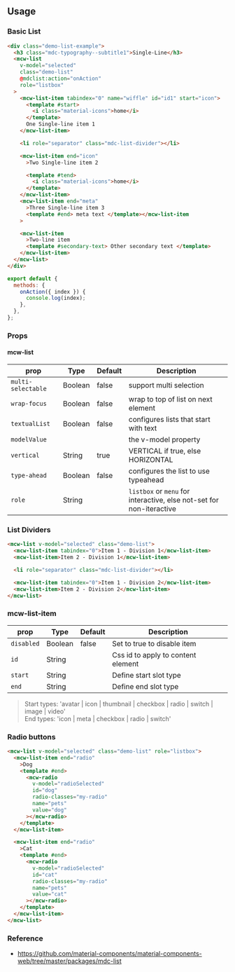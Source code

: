 ## Usage

### Basic List

```html
<div class="demo-list-example">
  <h3 class="mdc-typography--subtitle1">Single-Line</h3>
  <mcw-list
    v-model="selected"
    class="demo-list"
    @mdclist:action="onAction"
    role="listbox"
  >
    <mcw-list-item tabindex="0" name="wiffle" id="id1" start="icon">
      <template #start>
        <i class="material-icons">home</i>
      </template>
      One Single-line item 1
    </mcw-list-item>

    <li role="separator" class="mdc-list-divider"></li>

    <mcw-list-item end="icon"
      >Two Single-line item 2

      <template #tend>
        <i class="material-icons">home</i>
      </template>
    </mcw-list-item>
    <mcw-list-item end="meta"
      >Three Single-line item 3
      <template #end> meta text </template></mcw-list-item
    >

    <mcw-list-item
      >Two-line item
      <template #secondary-text> Other secondary text </template>
    </mcw-list-item>
  </mcw-list>
</div>
```

```javascript
export default {
  methods: {
    onAction({ index }) {
      console.log(index);
    },
  },
};
```

### Props

#### mcw-list

| prop               | Type    | Default | Description                                                          |
| ------------------ | ------- | ------- | -------------------------------------------------------------------- |
| `multi-selectable` | Boolean | false   | support multi selection                                              |
| `wrap-focus`       | Boolean | false   | wrap to top of list on next element                                  |
| `textualList`      | Boolean | false   | configures lists that start with text                                |
| `modelValue`       |         |         | the v-model property                                                 |
| `vertical`         | String  | true    | VERTICAL if true, else HORIZONTAL                                    |
| `type-ahead`       | Boolean | false   | configures the list to use typeahead                                 |
| `role`             | String  |         | `listbox` or `menu` for interactive, else not-set for non-iteractive |

### List Dividers

```html
<mcw-list v-model="selected" class="demo-list">
  <mcw-list-item tabindex="0">Item 1 - Division 1</mcw-list-item>
  <mcw-list-item>Item 2 - Division 1</mcw-list-item>

  <li role="separator" class="mdc-list-divider"></li>

  <mcw-list-item tabindex="0">Item 1 - Division 2</mcw-list-item>
  <mcw-list-item>Item 2 - Division 2</mcw-list-item>
</mcw-list>
```

### mcw-list-item

| prop       | Type    | Default | Description                        |
| ---------- | ------- | ------- | ---------------------------------- |
| `disabled` | Boolean | false   | Set to true to disable item        |
| `id`       | String  |         | Css id to apply to content element |
| `start`    | String  |         | Define start slot type             |
| `end`      | String  |         | Define end slot type               |

> Start types: 'avatar \| icon \| thumbnail \| checkbox \| radio \| switch \| image \| video'  
> End types: 'icon \| meta \| checkbox \| radio \| switch'

### Radio buttons

```html
<mcw-list v-model="selected" class="demo-list" role="listbox">
  <mcw-list-item end="radio"
    >Dog
    <template #end>
      <mcw-radio
        v-model="radioSelected"
        id="dog"
        radio-classes="my-radio"
        name="pets"
        value="dog"
      ></mcw-radio>
    </template>
  </mcw-list-item>

  <mcw-list-item end="radio"
    >Cat
    <template #end>
      <mcw-radio
        v-model="radioSelected"
        id="cat"
        radio-classes="my-radio"
        name="pets"
        value="cat"
      ></mcw-radio>
    </template>
  </mcw-list-item>
</mcw-list>
```

### Reference

- <https://github.com/material-components/material-components-web/tree/master/packages/mdc-list>
